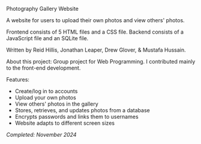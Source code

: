 Photography Gallery Website

A website for users to upload their own photos and view others' photos.

Frontend consists of 5 HTML files and a CSS file. 
Backend consists of a JavaScript file and an SQLite file.

Written by Reid Hillis, Jonathan Leaper, Drew Glover, & Mustafa Hussain.

About this project: Group project for Web Programming. I contributed mainly to the front-end development.

Features:

  * Create/log in to accounts
  * Upload your own photos
  * View others' photos in the gallery
  * Stores, retrieves, and updates photos from a database
  * Encrypts passwords and links them to usernames
  * Website adapts to different screen sizes

*Completed: November 2024*
